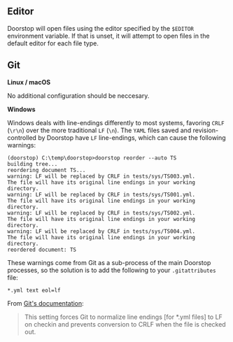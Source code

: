 ## Editor

Doorstop will open files using the editor specified by the `$EDITOR` environment variable. If that is unset, it will attempt to open files in the default editor for each file type.

## Git

**Linux / macOS**

No additional configuration should be neccesary.

**Windows**

Windows deals with line-endings differently to most systems, favoring `CRLF` (`\r\n`) over the more traditional `LF` (`\n`).
The `YAML` files saved and revision-controlled by Doorstop have `LF`
line-endings, which can cause the following warnings:

```
(doorstop) C:\temp\doorstop>doorstop reorder --auto TS
building tree...
reordering document TS...
warning: LF will be replaced by CRLF in tests/sys/TS003.yml.
The file will have its original line endings in your working directory.
warning: LF will be replaced by CRLF in tests/sys/TS001.yml.
The file will have its original line endings in your working directory.
warning: LF will be replaced by CRLF in tests/sys/TS002.yml.
The file will have its original line endings in your working directory.
warning: LF will be replaced by CRLF in tests/sys/TS004.yml.
The file will have its original line endings in your working directory.
reordered document: TS
```

These warnings come from Git as a sub-process of the main Doorstop processes,
so the solution is to add the following to your `.gitattributes` file:

```
*.yml text eol=lf
```

From [Git's documentation](https://git-scm.com/docs/gitattributes):

> This setting forces Git to normalize line endings [for \*.yml files] to LF on checkin and prevents conversion to CRLF when the file is checked out.
